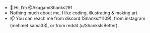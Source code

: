 - 👋 Hi, I’m @AkagamiShanks291
-    Nothing much about me, I like coding, illustrating & making art.
- 📫 You can reach me from discord (Shanks#1109), from instagram (mehmet.sama33), or from reddit (u/ShanksIsBetter).
